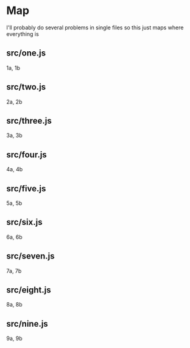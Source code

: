 # Map

I'll probably do several problems in single files so this just maps where everything is

## src/one.js

1a, 1b

## src/two.js

2a, 2b

## src/three.js

3a, 3b

## src/four.js

4a, 4b

## src/five.js

5a, 5b

## src/six.js

6a, 6b

## src/seven.js

7a, 7b

## src/eight.js

8a, 8b

## src/nine.js

9a, 9b

